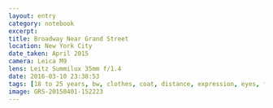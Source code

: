 ```yaml
--- 
layout: entry
category: notebook
excerpt:
title: Broadway Near Grand Street
location: New York City
date_taken: April 2015
camera: Leica M9
lens: Leitz Summilux 35mm f/1.4
date: 2016-03-10 23:38:53
tags: [18 to 25 years, bw, clothes, coat, distance, expression, eyes, fashion, girl]
image: GRS-20150401-152223
---
```

